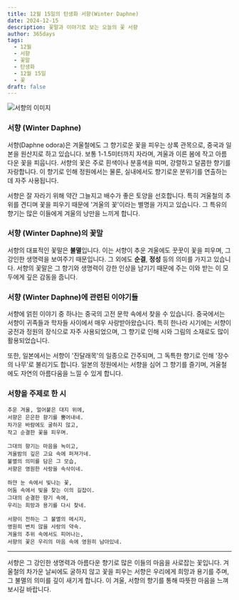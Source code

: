 ```yaml
---
title: 12월 15일의 탄생화 서향(Winter Daphne)
date: 2024-12-15
description: 꽃말과 이야기로 보는 오늘의 꽃 서향
author: 365days
tags:
  - 12월
  - 서향
  - 꽃말
  - 탄생화
  - 12월 15일
  - 꽃
draft: false
---
```


![서향의 이미지](https://cdn.pixabay.com/photo/2017/10/03/23/34/daphne-2814611_640.jpg#center)


### 서향 (Winter Daphne)

서향(Daphne odora)은 겨울철에도 그 향기로운 꽃을 피우는 상록 관목으로, 중국과 일본을 원산지로 하고 있습니다. 보통 1-1.5미터까지 자라며, 겨울과 이른 봄에 작고 아름다운 꽃을 피웁니다. 서향의 꽃은 주로 흰색이나 분홍색을 띠며, 강렬하고 달콤한 향기를 자랑합니다. 이 향기로 인해 정원에서는 물론, 실내에서도 향기로운 분위기를 연출하는 데 자주 사용됩니다.

서향은 잘 자라기 위해 약간 그늘지고 배수가 좋은 토양을 선호합니다. 특히 겨울철의 추위를 견디며 꽃을 피우기 때문에 '겨울의 꽃'이라는 별명을 가지고 있습니다. 그 특유의 향기는 많은 이들에게 겨울의 낭만을 느끼게 합니다.

### 서향 (Winter Daphne)의 꽃말

서향의 대표적인 꽃말은 **불멸**입니다. 이는 서향이 추운 겨울에도 꿋꿋이 꽃을 피우며, 그 강인한 생명력을 보여주기 때문입니다. 그 외에도 **순결**, **정성** 등의 의미를 가지고 있습니다. 서향의 꽃말은 그 향기와 생명력이 강한 인상을 남기기 때문에 주는 이와 받는 이 모두에게 깊은 감동을 줍니다.

### 서향 (Winter Daphne)에 관련된 이야기들

서향에 얽힌 이야기 중 하나는 중국의 고전 문학 속에서 찾을 수 있습니다. 중국에서는 서향이 귀족들과 학자들 사이에서 매우 사랑받아왔습니다. 특히 한나라 시기에는 서향이 궁전과 정원의 장식으로 자주 사용되었으며, 그 향기로 인해 시와 그림의 소재로도 많이 활용되었습니다.

또한, 일본에서는 서향이 '진달래목'의 일종으로 간주되며, 그 독특한 향기로 인해 '장수의 나무'로 불리기도 합니다. 일본의 정원에서는 서향을 심어 그 향기를 즐기며, 겨울철에도 자연의 아름다움을 느낄 수 있게 합니다.

### 서향을 주제로 한 시

	추운 겨울, 얼어붙은 대지 위에,  
	서향은 은은한 향기를 뿜어내네.  
	차가운 바람에도 굴하지 않고,  
	작고 순결한 꽃을 피우며.
	
	그대의 향기는 마음을 녹이고,  
	겨울밤의 깊은 고요 속에 퍼져가네.  
	불멸의 의미를 담은 그 모습,  
	서향은 영원한 사랑을 속삭이네.
	
	하얀 눈 속에서 빛나는 꽃,  
	어둠 속에서 빛을 찾는 이의 길잡이.  
	그대의 순결한 향기 속에,  
	우리는 희망과 용기를 다시 찾네.
	
	서향이 전하는 그 불멸의 메시지,  
	영원히 변치 않을 사랑의 약속.  
	겨울의 추위 속에서도 피어나는,  
	서향의 꽃은 우리의 마음 속에 영원히 남아있네.

---

서향은 그 강인한 생명력과 아름다운 향기로 많은 이들의 마음을 사로잡는 꽃입니다. 겨울철의 차가운 날씨에도 굴하지 않고 꽃을 피우는 서향은 우리에게 희망과 용기를 주며, 그 불멸의 의미를 깊이 새기게 합니다. 이 겨울, 서향의 향기를 통해 따뜻한 마음을 느껴보시길 바랍니다.